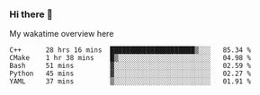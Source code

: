 ### Hi there 👋

<!--
**Jassy930/Jassy930** is a ✨ _special_ ✨ repository because its `README.md` (this file) appears on your GitHub profile.

Here are some ideas to get you started:

- 🔭 I’m currently working on ...
- 🌱 I’m currently learning ...
- 👯 I’m looking to collaborate on ...
- 🤔 I’m looking for help with ...
- 💬 Ask me about ...
- 📫 How to reach me: ...
- 😄 Pronouns: ...
- ⚡ Fun fact: ...
-->

My wakatime overview here
<!--START_SECTION:waka-->
```text
C++      28 hrs 16 mins  █████████████████████▒░░░   85.34 % 
CMake    1 hr 38 mins    █▒░░░░░░░░░░░░░░░░░░░░░░░   04.98 % 
Bash     51 mins         ▓░░░░░░░░░░░░░░░░░░░░░░░░   02.59 % 
Python   45 mins         ▓░░░░░░░░░░░░░░░░░░░░░░░░   02.27 % 
YAML     37 mins         ▒░░░░░░░░░░░░░░░░░░░░░░░░   01.91 % 
```
<!--END_SECTION:waka-->
